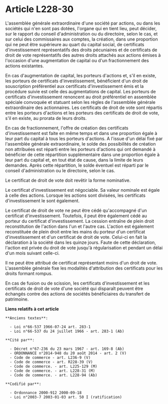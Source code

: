 # Article L228-30

L'assemblée générale extraordinaire d'une société par actions, ou dans les sociétés qui n'en sont pas dotées, l'organe qui en
tient lieu, peut décider, sur le rapport du conseil d'administration ou du directoire, selon le cas, et sur celui des
commissaires aux comptes, la création, dans une proportion qui ne peut être supérieure au quart du capital social, de
certificats d'investissement représentatifs des droits pécuniaires et de certificats de droit de vote représentatifs des
autres droits attachés aux actions émises à l'occasion d'une augmentation de capital ou d'un fractionnement des actions
existantes.

En cas d'augmentation de capital, les porteurs d'actions et, s'il en existe, les porteurs de certificats d'investissement,
bénéficient d'un droit de souscription préférentiel aux certificats d'investissement émis et la procédure suivie est celle
des augmentations de capital. Les porteurs de certificats d'investissement renoncent au droit préférentiel en assemblée
spéciale convoquée et statuant selon les règles de l'assemblée générale extraordinaire des actionnaires. Les certificats de
droit de vote sont répartis entre les porteurs d'actions et les porteurs des certificats de droit de vote, s'il en existe, au
prorata de leurs droits.

En cas de fractionnement, l'offre de création des certificats d'investissement est faite en même temps et dans une proportion
égale à leur part du capital à tous les porteurs d'actions. A l'issue d'un délai fixé par l'assemblée générale
extraordinaire, le solde des possibilités de création non attribuées est réparti entre les porteurs d'actions qui ont demandé
à bénéficier de cette répartition supplémentaire dans une proportion égale à leur part du capital et, en tout état de cause,
dans la limite de leurs demandes. Après cette répartition, le solde éventuel est réparti par le conseil d'administration ou
le directoire, selon le cas.

Le certificat de droit de vote doit revêtir la forme nominative.

Le certificat d'investissement est négociable. Sa valeur nominale est égale à celle des actions. Lorsque les actions sont
divisées, les certificats d'investissement le sont également.

Le certificat de droit de vote ne peut être cédé qu'accompagné d'un certificat d'investissement. Toutefois, il peut être
également cédé au porteur du certificat d'investissement. La cession entraîne de plein droit reconstitution de l'action dans
l'un et l'autre cas. L'action est également reconstituée de plein droit entre les mains du porteur d'un certificat
d'investissement et d'un certificat de droit de vote. Celui-ci en fait la déclaration à la société dans les quinze jours.
Faute de cette déclaration, l'action est privée du droit de vote jusqu'à régularisation et pendant un délai d'un mois suivant
celle-ci.

Il ne peut être attribué de certificat représentant moins d'un droit de vote. L'assemblée générale fixe les modalités
d'attribution des certificats pour les droits formant rompus.

En cas de fusion ou de scission, les certificats d'investissement et les certificats de droit de vote d'une société qui
disparaît peuvent être échangés contre des actions de sociétés bénéficiaires du transfert de patrimoine.

**Liens relatifs à cet article**

	**Anciens textes**:

	  - Loi n°66-537 1966-07-24 art. 283-1
	  - Loi n°66-537 du 24 juillet 1966 - art. 283-1 (Ab)

	**Cité par**:

	  - Décret n°67-236 du 23 mars 1967 - art. 169-8 (Ab)
	  - ORDONNANCE n°2014-948 du 20 août 2014 - art. 2 (V)
	  - Code de commerce - art. L236-9 (V)
	  - Code de commerce - art. R228-39 (V)
	  - Code de commerce. - art. L225-129 (M)
	  - Code de commerce. - art. L228-31 (M)
	  - Code de commerce. - art. L228-94 (Ab)

	**Codifié par**:

	  - Ordonnance 2000-912 2000-09-18
	  - Loi n°2003-7 2003-01-03 art. 50 I (ratification)
